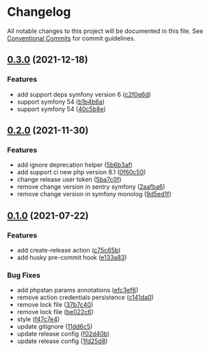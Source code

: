 # Changelog

All notable changes to this project will be documented in this file. See
[Conventional Commits](https://conventionalcommits.org) for commit guidelines.

## [0.3.0](https://github.com/MacPaw/sentry-monolog-adapter/compare/v0.2.0...v0.3.0) (2021-12-18)


### Features

* add support deps symfony version 6 ([c2f0e6d](https://github.com/MacPaw/sentry-monolog-adapter/commit/c2f0e6d7a045c42e0f3c1af386ae270b418a4c9f))
* support symfony 54 ([b1b4b6a](https://github.com/MacPaw/sentry-monolog-adapter/commit/b1b4b6a0838d69d053228df4f17627a43dab0bd1))
* support symfony 54 ([40c5b8e](https://github.com/MacPaw/sentry-monolog-adapter/commit/40c5b8ee87ff0816b9febb7415044a0b6d48e0a6))

## [0.2.0](https://github.com/MacPaw/sentry-monolog-adapter/compare/v0.1.0...v0.2.0) (2021-11-30)


### Features

* add ignore deprecation helper ([5b6b3af](https://github.com/MacPaw/sentry-monolog-adapter/commit/5b6b3af0a4bcd360191dc4eee37d61c345454708))
* add support ci new php version 8.1 ([0f60c50](https://github.com/MacPaw/sentry-monolog-adapter/commit/0f60c506912b8ae74666efa24ad412a8447f708c))
* change release user token ([5ba7c0f](https://github.com/MacPaw/sentry-monolog-adapter/commit/5ba7c0faf138f69e26430ce569be7eeaca50e06b))
* remove change version in sentry symfony ([2aafba6](https://github.com/MacPaw/sentry-monolog-adapter/commit/2aafba6a66d239f4c7b30b69c261751448dd7f71))
* remove change version in symfony monolog ([9d5ed1f](https://github.com/MacPaw/sentry-monolog-adapter/commit/9d5ed1f92d6269900a515193884213465b424dd3))

## [0.1.0](https://github.com/MacPaw/sentry-monolog-adapter/compare/v0.0.3...v0.1.0) (2021-07-22)


### Features

* add create-release action ([c75c65b](https://github.com/MacPaw/sentry-monolog-adapter/commit/c75c65b2e67b0bbaa7a31dd631db3527ba88e8fe))
* add husky pre-commit hook ([e133a83](https://github.com/MacPaw/sentry-monolog-adapter/commit/e133a8314ee56c8c6f57b27f0bc2dd712f4cc1e5))


### Bug Fixes

* add phpstan params annotations ([efc3ef6](https://github.com/MacPaw/sentry-monolog-adapter/commit/efc3ef60e3248e2425967ca71feb3f69ed695114))
* remove action credentials persistence ([c141da0](https://github.com/MacPaw/sentry-monolog-adapter/commit/c141da0c044c3335e59eacb00e6c3a16046d008a))
* remove lock file ([37b7c40](https://github.com/MacPaw/sentry-monolog-adapter/commit/37b7c403543503a0b3b1f4aa811d991b07edbe57))
* remove lock file ([be022c6](https://github.com/MacPaw/sentry-monolog-adapter/commit/be022c68ea64e4779bb7a8cfca07031464647eb1))
* style ([f47c7e4](https://github.com/MacPaw/sentry-monolog-adapter/commit/f47c7e46a5e1a0be26623d398f988115ae77c1f2))
* update gitignore ([11dd6c5](https://github.com/MacPaw/sentry-monolog-adapter/commit/11dd6c59c0f1d35460542fc19b50c04c4beb872b))
* update release config ([f02d40b](https://github.com/MacPaw/sentry-monolog-adapter/commit/f02d40b0e73b3c8a9a1f1bd30d2fc4d3c3990ce4))
* update release config ([1fd25d8](https://github.com/MacPaw/sentry-monolog-adapter/commit/1fd25d8b7b07a16615fcbc7819ee8293fccc4ce9))

